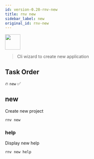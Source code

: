 ```yaml
---
id: version-0.28-rnv-new
title: rnv new
sidebar_label: new
original_id: rnv-new
---
```


<img src="https://renative.org/img/ic_cli.png" width=50 height=50 />

> Cli wizard to create new application

## Task Order

🔥 `new`  ✅

## new

Create new project

```bash
rnv new
```

### help

Display new help

```bash
rnv new help
```
